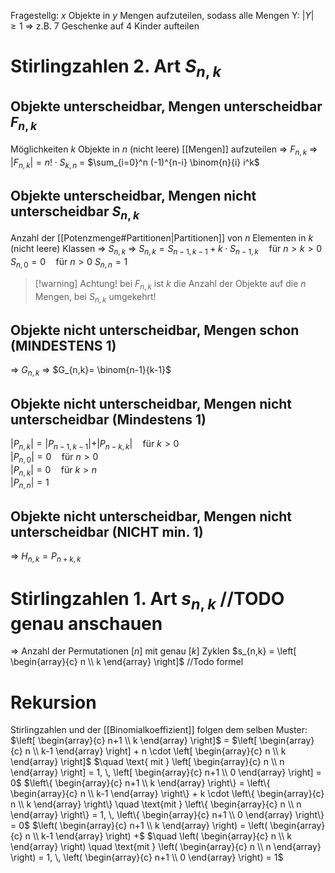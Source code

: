Fragestellg: $x$ Objekte in $y$ Mengen aufzuteilen, sodass alle Mengen Y: $|Y|\geq 1$
⇒ z.B. 7 Geschenke auf 4 Kinder aufteilen

# Stirlingzahlen 2. Art $S_{n,k}$
## Objekte unterscheidbar, Mengen unterscheidbar  $F_{n,k}$
Möglichkeiten $k$ Objekte in $n$ (nicht leere) [[Mengen]] aufzuteilen
⇒ $F_{n,k}$
⇒ $|F_{n,k}| = n!\cdot S_{k,n}$ = $\sum_{i=0}^n (-1)^{n-i} \binom{n}{i} i^k$
## Objekte unterscheidbar, Mengen nicht unterscheidbar $S_{n,k}$
Anzahl der [[Potenzmenge#Partitionen|Partitionen]] von $n$ Elementen in $k$ (nicht leere) Klassen
⇒ $S_{n,k}$
⇒ $S_{n,k} = S_{n-1,k-1} + k \cdot S_{n-1,k} \quad \text{für } n > k > 0$
	$S_{n,0} = 0 \quad \text{für } n > 0$
	$S_{n,n} = 1$ 
>[!warning] Achtung!
>bei $F_{n,k}$ ist $k$ die Anzahl der Objekte auf die $n$ Mengen, bei $S_{n,k}$ umgekehrt!

## Objekte nicht unterscheidbar, Mengen schon (MINDESTENS 1)
⇒ $G_{n,k}$
⇒ $G_{n,k}= \binom{n-1}{k-1}$

## Objekte nicht unterscheidbar, Mengen nicht unterscheidbar (Mindestens 1)
$\vert P_{n,k} \vert = \vert P_{n-1,k-1} \vert + \vert P_{n-k,k} \vert \quad \text{für } k > 0$  
$\vert P_{n,0} \vert = 0 \quad \text{für } n > 0$  
$\vert P_{n,k} \vert = 0 \quad \text{für } k > n$  
$\vert P_{n,n} \vert = 1$

## Objekte nicht unterscheidbar, Mengen nicht unterscheidbar (NICHT min. 1)
⇒ $H_{n,k}=P_{n+k,k}$
# Stirlingzahlen 1. Art $s_{n,k}$ //TODO genau anschauen
⇒ Anzahl der Permutationen $[n]$ mit genau $[k]$ Zyklen
$s_{n,k} = \left[ \begin{array}{c} n \\ k \end{array} \right]$
//Todo formel
# Rekursion
Stirlingzahlen und der [[Binomialkoeffizient]] folgen dem selben Muster:
$\left[ \begin{array}{c} n+1 \\ k \end{array} \right]$   $=$  $\left[ \begin{array}{c} n \\ k-1 \end{array} \right] + n \cdot \left[ \begin{array}{c} n \\ k \end{array} \right]$ $\quad \text{ mit } \left[ \begin{array}{c} n \\ n \end{array} \right] = 1, \, \left[ \begin{array}{c} n+1 \\ 0 \end{array} \right] = 0$
$\left\{ \begin{array}{c} n+1 \\ k \end{array} \right\} = \left\{ \begin{array}{c} n \\ k-1 \end{array} \right\} + k \cdot \left\{ \begin{array}{c} n \\ k \end{array} \right\} \quad \text{mit } \left\{ \begin{array}{c} n \\ n \end{array} \right\} = 1, \, \left\{ \begin{array}{c} n+1 \\ 0 \end{array} \right\} = 0$
$\left( \begin{array}{c} n+1 \\ k \end{array} \right) = \left( \begin{array}{c} n \\ k-1 \end{array} \right) +$   $\quad \left( \begin{array}{c} n \\ k \end{array} \right) \quad \text{mit } \left( \begin{array}{c} n \\ n \end{array} \right) = 1, \, \left( \begin{array}{c} n+1 \\ 0 \end{array} \right) = 1$

